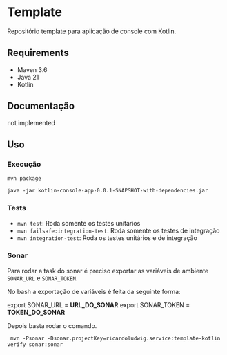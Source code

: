 # Template 

Repositório template para aplicação de console com Kotlin.

## Requirements

- Maven 3.6
- Java 21
- Kotlin

## Documentação

not implemented

## Uso

### Execução

``mvn package``

``java -jar kotlin-console-app-0.0.1-SNAPSHOT-with-dependencies.jar``

### Tests

* ``mvn test``: Roda somente os testes unitários
* ``mvn failsafe:integration-test``: Roda somente os testes de integração
* ``mvn integration-test``: Roda os testes unitários e de integração

### Sonar

Para rodar a task do sonar é preciso exportar as variáveis de ambiente `SONAR_URL` e
`SONAR_TOKEN`.

No bash a exportação de variáveis é feita da seguinte forma:

export SONAR_URL = __URL_DO_SONAR__ 
export SONAR_TOKEN = __TOKEN_DO_SONAR__

Depois basta rodar o comando.

`` mvn -Psonar -Dsonar.projectKey=ricardoludwig.service:template-kotlin verify sonar:sonar``

